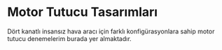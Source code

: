 # Motor Tutucu Tasarımları
Dört kanatlı insansız hava aracı için farklı konfigürasyonlara sahip motor tutucu denemelerim burada yer almaktadır.
